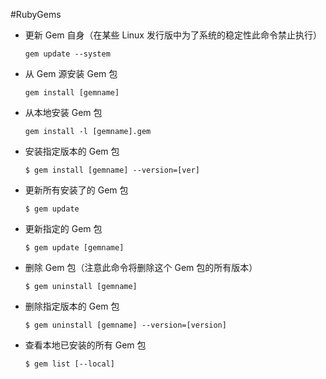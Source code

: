 #RubyGems

* 更新 Gem 自身（在某些 Linux 发行版中为了系统的稳定性此命令禁止执行）

    ```shell
    gem update --system
    ```

* 从 Gem 源安装 Gem 包

    ```shell
    gem install [gemname]
    ```

* 从本地安装 Gem 包

    ```shell
    gem install -l [gemname].gem
    ```

* 安装指定版本的 Gem 包

    ```shell
    $ gem install [gemname] --version=[ver]
    ```

* 更新所有安装了的 Gem 包

    ```shell
    $ gem update
    ```

* 更新指定的 Gem 包

    ```shell
    $ gem update [gemname]
    ```

* 删除 Gem 包（注意此命令将删除这个 Gem 包的所有版本）

    ```shell
    $ gem uninstall [gemname]
    ```

* 删除指定版本的 Gem 包

    ```shell
    $ gem uninstall [gemname] --version=[version]
    ```

* 查看本地已安装的所有 Gem 包

    ```shell
    $ gem list [--local]
    ```
